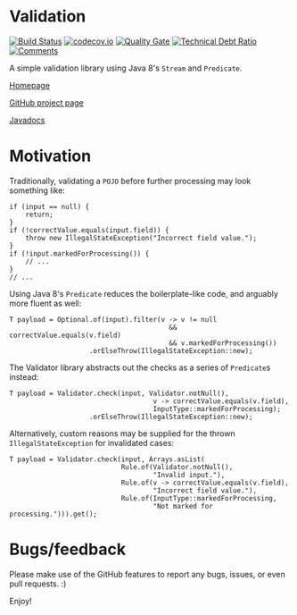 # Validation

[![Build Status](https://travis-ci.org/h-j-k/validation.svg?branch=master)](https://travis-ci.org/h-j-k/validation)
[![codecov.io](http://codecov.io/github/h-j-k/validation/coverage.svg?branch=master)](http://codecov.io/github/h-j-k/validation?branch=master)
[![Quality Gate](https://sonarqube.com/api/badges/gate?key=com.ikueb:validation)](https://sonarqube.com/dashboard/?id=com.ikueb:validation)
[![Technical Debt Ratio](https://sonarqube.com/api/badges/measure?key=com.ikueb:validation&metric=sqale_debt_ratio)](https://sonarqube.com/dashboard/?id=com.ikueb:validation)
[![Comments](https://sonarqube.com/api/badges/measure?key=com.ikueb:validation&metric=comment_lines_density)](https://sonarqube.com/dashboard/?id=com.ikueb:validation)

A simple validation library using Java 8's `Stream` and `Predicate`.

[Homepage](https://h-j-k.github.io/validation)

[GitHub project page](https://github.com/h-j-k/validation)

[Javadocs](https://h-j-k.github.io/validation/javadoc)

# Motivation

Traditionally, validating a `POJO` before further processing may look something like:

    if (input == null) {
        return;
    }
    if (!correctValue.equals(input.field)) {
        throw new IllegalStateException("Incorrect field value.");
    }
    if (!input.markedForProcessing()) {
        // ...
    }
    // ...

Using Java 8's `Predicate` reduces the boilerplate-like code, and arguably more fluent as well:

    T payload = Optional.of(input).filter(v -> v != null
                                            && correctValue.equals(v.field)
                                            && v.markedForProcessing())
                        .orElseThrow(IllegalStateException::new);

The Validator library abstracts out the checks as a series of `Predicate`s instead:

    T payload = Validator.check(input, Validator.notNull(), 
                                        v -> correctValue.equals(v.field),
                                        InputType::markedForProcessing);
                        .orElseThrow(IllegalStateException::new);

Alternatively, custom reasons may be supplied for the thrown `IllegalStateException` for invalidated cases: 

    T payload = Validator.check(input, Arrays.asList(
                                Rule.of(Validator.notNull(), 
                                        "Invalid input."),
                                Rule.of(v -> correctValue.equals(v.field), 
                                        "Incorrect field value."),
                                Rule.of(InputType::markedForProcessing, 
                                        "Not marked for processing."))).get();

# Bugs/feedback

Please make use of the GitHub features to report any bugs, issues, or even pull requests. :)

Enjoy!